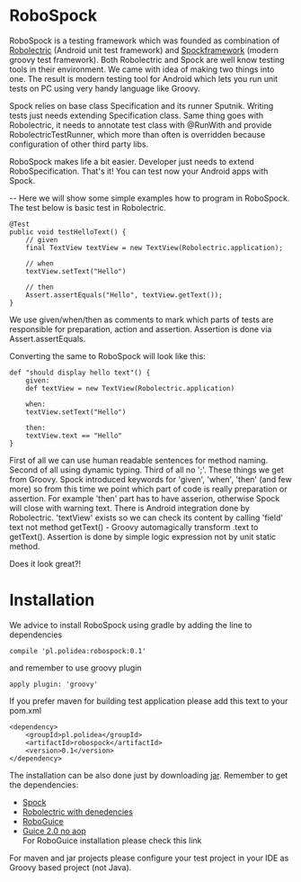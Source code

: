 RoboSpock
=========

RoboSpock is a testing framework which was founded as combination of <a href="http://pivotal.github.com/robolectric/">Robolectric</a> (Android unit test framework) and <a href="http://code.google.com/p/spock/">Spockframework</a> (modern groovy test framework). Both Robolectric and Spock are well know testing tools in their environment. We came with idea of making two things into one. The result is modern testing tool for Android which lets you run unit tests on PC using very handy language like Groovy.

Spock relies on base class Specification and its runner Sputnik. Writing tests just needs extending Specification class. Same thing goes with Robolectric, it needs to annotate test class with @RunWith and provide RobolectricTestRunner, which more than often is overridden because configuration of other third party libs.

RoboSpock makes life a bit easier. Developer just needs to extend RoboSpecification. That's it! You can test now your Android apps with Spock.

--
Here we will show some simple examples how to program in RoboSpock.
The test below is basic test in Robolectric.

    @Test
    public void testHelloText() {
        // given
        final TextView textView = new TextView(Robolectric.application);

        // when
        textView.setText("Hello")

        // then
        Assert.assertEquals("Hello", textView.getText());
    }

We use given/when/then as comments to mark which parts of tests are responsible for preparation, action and assertion. Assertion is done via Assert.assertEquals.

Converting the same to RoboSpock will look like this:

    def "should display hello text"() {
        given:
        def textView = new TextView(Robolectric.application)

        when:
        textView.setText("Hello")

        then:
        textView.text == "Hello"
    }
    
First of all we can use human readable sentences for method naming. Second of all using dynamic typing. Third of all no ';'. These things we get from Groovy. Spock introduced keywords for 'given', 'when', 'then' (and few more) so from this time we point which part of code is really preparation or assertion. For example 'then' part has to have asserion, otherwise Spock will close with warning text. There is Android integration done by Robolectric. 'textView' exists so we can check its content by calling 'field' text not method getText() - Groovy automagically transform .text to getText(). Assertion is done by simple logic expression not by unit static method.

Does it look great?!

Installation
========

We advice to install RoboSpock using gradle by adding the line to dependencies

    compile 'pl.polidea:robospock:0.1'
    
and remember to use groovy plugin

    apply plugin: 'groovy'
    
If you prefer maven for building test application please add this text to your pom.xml

    <dependency>
        <groupId>pl.polidea</groupId>
        <artifactId>robospock</artifactId>
        <version>0.1</version>
    </dependency>


The installation can be also done just by downloading <a href="http://search.maven.org/remotecontent?filepath=pl/polidea/robospock/0.1/robospock-0.1.jar">jar</a>. Remember to get the dependencies:
<ul>
<li><a href="http://search.maven.org/remotecontent?filepath=org/spockframework/spock-core/0.6-groovy-1.8/spock-core-0.6-groovy-1.8.jar">Spock</a></li>
<li><a href="http://search.maven.org/remotecontent?filepath=com/pivotallabs/robolectric/1.1/robolectric-1.1-jar-with-dependencies.jar">Robolectric with denedencies</a></li>
<li><a href="http://search.maven.org/remotecontent?filepath=org/roboguice/roboguice/2.0/roboguice-2.0.jar">RoboGuice</a></li>
<li><a href="http://code.google.com/p/google-guice/downloads/detail?name=guice-2.0-no_aop.jar&can=2&q=">Guice 2.0 no aop</a><br>For RoboGuice installation please check <a hrefhttp://code.google.com/p/roboguice/wiki/Installation"> this link</a></li>
</ul>

For maven and jar projects please configure your test project in your IDE as Groovy based project (not Java).
